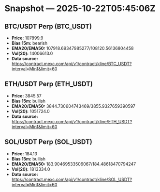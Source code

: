 # Snapshot — 2025-10-22T05:45:06Z

## BTC/USDT Perp (BTC_USDT)
- **Price:** 107899.9
- **Bias 15m:** bearish
- **EMA20/EMA50:** 107918.69347985277/108120.56136804458
- **Vol(20):** 14006613.0
- **Data source:** https://contract.mexc.com/api/v1/contract/kline/BTC_USDT?interval=Min1&limit=60

## ETH/USDT Perp (ETH_USDT)
- **Price:** 3845.57
- **Bias 15m:** bullish
- **EMA20/EMA50:** 3844.730604743469/3855.9327659390597
- **Vol(20):** 1051724.0
- **Data source:** https://contract.mexc.com/api/v1/contract/kline/ETH_USDT?interval=Min1&limit=60

## SOL/USDT Perp (SOL_USDT)
- **Price:** 184.13
- **Bias 15m:** bullish
- **EMA20/EMA50:** 183.90469533506067/184.48618470794247
- **Vol(20):** 1813334.0
- **Data source:** https://contract.mexc.com/api/v1/contract/kline/SOL_USDT?interval=Min1&limit=60
